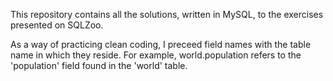 This repository contains all the solutions, written in MySQL, to the exercises presented on SQLZoo.

As a way of practicing clean coding, I preceed field names with the table name in which they reside. For example, world.population refers to the 'population' field found in the 'world' table.
